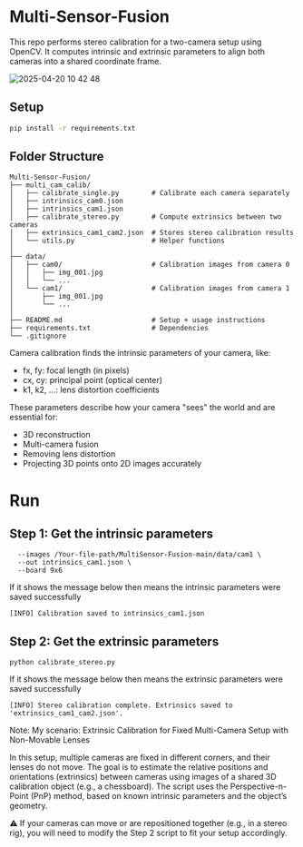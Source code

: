 # Multi-Sensor-Fusion

This repo performs stereo calibration for a two-camera setup using OpenCV. It computes intrinsic and extrinsic parameters to align both cameras into a shared coordinate frame.

![2025-04-20 10 42 48](https://github.com/user-attachments/assets/c46f2234-b7b9-40a4-916c-1feef68c3a92)



## Setup

```bash
pip install -r requirements.txt
```
## Folder Structure
```
Multi-Sensor-Fusion/
├── multi_cam_calib/
│   ├── calibrate_single.py        # Calibrate each camera separately
│   ├── intrinsics_cam0.json
│   ├── intrinsics_cam1.json
│   ├── calibrate_stereo.py        # Compute extrinsics between two cameras
│   ├── extrinsics_cam1_cam2.json  # Stores stereo calibration results
│   └── utils.py                   # Helper functions
│
├── data/
│   ├── cam0/                      # Calibration images from camera 0
│   │   ├── img_001.jpg
│   │   └── ...
│   └── cam1/                      # Calibration images from camera 1
│       ├── img_001.jpg
│       └── ...
│
├── README.md                      # Setup + usage instructions
├── requirements.txt               # Dependencies
└── .gitignore
```

Camera calibration finds the intrinsic parameters of your camera, like:
- fx, fy: focal length (in pixels)
- cx, cy: principal point (optical center)
- k1, k2, ...: lens distortion coefficients

These parameters describe how your camera "sees" the world and are essential for:
- 3D reconstruction
- Multi-camera fusion
- Removing lens distortion
- Projecting 3D points onto 2D images accurately

# Run 
## Step 1: Get the intrinsic parameters
```
  --images /Your-file-path/MultiSensor-Fusion-main/data/cam1 \
  --out intrinsics_cam1.json \
  --board 9x6
```
If it shows the message below then means the intrinsic parameters were saved successfully
```
[INFO] Calibration saved to intrinsics_cam1.json
```
## Step 2: Get the extrinsic parameters
```
python calibrate_stereo.py
```
If it shows the message below then means the extrinsic parameters were saved successfully
```
[INFO] Stereo calibration complete. Extrinsics saved to 'extrinsics_cam1_cam2.json'.
```
Note: My scenario: Extrinsic Calibration for Fixed Multi-Camera Setup with Non-Movable Lenses

In this setup, multiple cameras are fixed in different corners, and their lenses do not move. The goal is to estimate the relative positions and orientations (extrinsics) between cameras using images of a shared 3D calibration object (e.g., a chessboard). The script uses the Perspective-n-Point (PnP) method, based on known intrinsic parameters and the object’s geometry.

⚠️ If your cameras can move or are repositioned together (e.g., in a stereo rig), you will need to modify the Step 2 script to fit your setup accordingly.
